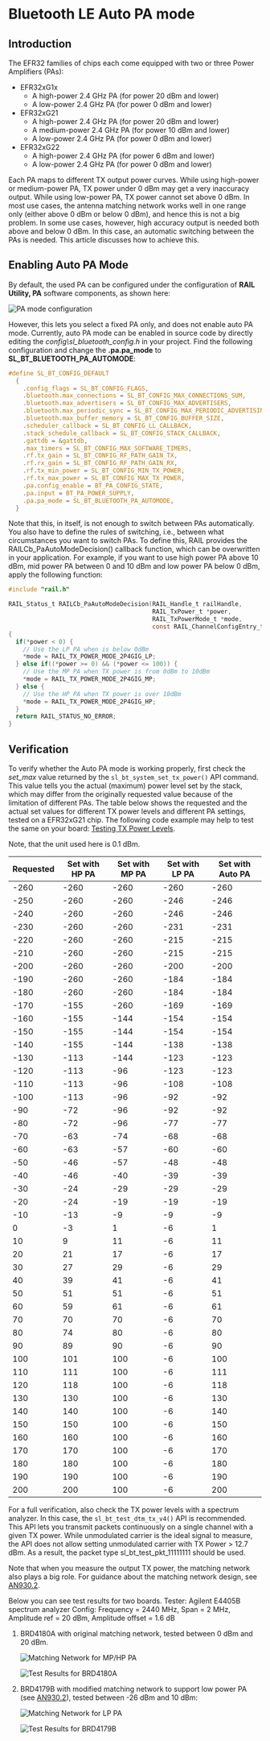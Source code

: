 # Bluetooth LE Auto PA mode

## Introduction

The EFR32 families of chips each come equipped with two or three Power Amplifiers (PAs):

- EFR32xG1x
  - A high-power 2.4 GHz PA (for power 20 dBm and lower)
  - A low-power 2.4 GHz PA (for power 0 dBm and lower)
- EFR32xG21
  - A high-power 2.4 GHz PA (for power 20 dBm and lower)
  - A medium-power 2.4 GHz PA (for power 10 dBm and lower)
  - A low-power 2.4 GHz PA (for power 0 dBm and lower)
- EFR32xG22
  - A high-power 2.4 GHz PA (for power 6 dBm and lower)
  - A low-power 2.4 GHz PA (for power 0 dBm and lower)

Each PA maps to different TX output power curves.
While using high-power or medium-power PA, TX power under 0 dBm may get a very inaccuracy output.
While using low-power PA, TX power cannot set above 0 dBm.
In most use cases, the antenna matching network works well in one range only (either above 0 dBm or below 0 dBm), and hence this is not a big problem.
In some use cases, however, high accuracy output is needed both above and below 0 dBm. In this case, an automatic switching between the PAs is needed. This article discusses how to achieve this.

## Enabling Auto PA Mode

By default, the used PA can be configured under the configuration of **RAIL Utility, PA** software components, as shown here:

![PA mode configuration](resources/pa-selection.png?darkModeUrl=resources/pa-selection.png)

However, this lets you select a fixed PA only, and does not enable auto PA mode. Currently, auto PA mode can be enabled in source code by directly editing the *config\sl_bluetooth_config.h* in your project. Find the following configuration and change the **.pa.pa_mode** to **SL_BT_BLUETOOTH_PA_AUTOMODE**:

```c
#define SL_BT_CONFIG_DEFAULT                                                   \
  {                                                                            \
    .config_flags = SL_BT_CONFIG_FLAGS,                                        \
    .bluetooth.max_connections = SL_BT_CONFIG_MAX_CONNECTIONS_SUM,             \
    .bluetooth.max_advertisers = SL_BT_CONFIG_MAX_ADVERTISERS,                 \
    .bluetooth.max_periodic_sync = SL_BT_CONFIG_MAX_PERIODIC_ADVERTISING_SYNC, \
    .bluetooth.max_buffer_memory = SL_BT_CONFIG_BUFFER_SIZE,                   \
    .scheduler_callback = SL_BT_CONFIG_LL_CALLBACK,                            \
    .stack_schedule_callback = SL_BT_CONFIG_STACK_CALLBACK,                    \
    .gattdb = &gattdb,                                                         \
    .max_timers = SL_BT_CONFIG_MAX_SOFTWARE_TIMERS,                            \
    .rf.tx_gain = SL_BT_CONFIG_RF_PATH_GAIN_TX,                                \
    .rf.rx_gain = SL_BT_CONFIG_RF_PATH_GAIN_RX,                                \
    .rf.tx_min_power = SL_BT_CONFIG_MIN_TX_POWER,                              \
    .rf.tx_max_power = SL_BT_CONFIG_MAX_TX_POWER,                              \
    .pa.config_enable = BT_PA_CONFIG_STATE,                                    \
    .pa.input = BT_PA_POWER_SUPPLY,                                            \
    .pa.pa_mode = SL_BT_BLUETOOTH_PA_AUTOMODE,                                             \
  }
```

Note that this, in itself, is not enough to switch between PAs automatically. You also have to define the rules of switching, i.e., between what circumstances you want to switch PAs. To define this, RAIL provides the RAILCb_PaAutoModeDecision() callback function, which can be overwritten in your application. For example, if you want to use high power PA above 10 dBm, mid power PA between 0 and 10 dBm and low power PA below 0 dBm, apply the following function:

```c
#include "rail.h"

RAIL_Status_t RAILCb_PaAutoModeDecision(RAIL_Handle_t railHandle,
                                        RAIL_TxPower_t *power,
                                        RAIL_TxPowerMode_t *mode,
                                        const RAIL_ChannelConfigEntry_t *chCfgEntry)
{
  if(*power < 0) {
    // Use the LP PA when is below 0dBm
    *mode = RAIL_TX_POWER_MODE_2P4GIG_LP;
  } else if((*power >= 0) && (*power <= 100)) {
    // Use the MP PA when TX power is from 0dBm to 10dBm
    *mode = RAIL_TX_POWER_MODE_2P4GIG_MP;
  } else {
    // Use the HP PA when TX power is over 10dBm
    *mode = RAIL_TX_POWER_MODE_2P4GIG_HP;
  }
  return RAIL_STATUS_NO_ERROR;
}
```

## Verification

To verify whether the Auto PA mode is working properly, first check the *set_max* value returned by the `sl_bt_system_set_tx_power()` API command. This value tells you the actual (maximum) power level set by the stack, which may differ from the originally requested value because of the limitation of different PAs. The table below shows the requested and the actual set values for different TX power levels and different PA settings, tested on a EFR32xG21 chip. The following code example may help to test the same on your board: [Testing TX Power Levels](https://github.com/SiliconLabs/bluetooth_stack_features/tree/master/system_and_performance/testing_tx_power_levels).

Note, that the unit used here is 0.1 dBm.

| Requested | Set with HP PA | Set with MP PA | Set with LP PA | Set with Auto PA |
| --------- | -------------- | -------------- | -------------- | ---------------- |
| -260      | -260           | -260           | -260           | -260             |
| -250      | -260           | -260           | -246           | -246             |
| -240      | -260           | -260           | -246           | -246             |
| -230      | -260           | -260           | -231           | -231             |
| -220      | -260           | -260           | -215           | -215             |
| -210      | -260           | -260           | -215           | -215             |
| -200      | -260           | -260           | -200           | -200             |
| -190      | -260           | -260           | -184           | -184             |
| -180      | -260           | -260           | -184           | -184             |
| -170      | -155           | -260           | -169           | -169             |
| -160      | -155           | -144           | -154           | -154             |
| -150      | -155           | -144           | -154           | -154             |
| -140      | -155           | -144           | -138           | -138             |
| -130      | -113           | -144           | -123           | -123             |
| -120      | -113           | -96            | -123           | -123             |
| -110      | -113           | -96            | -108           | -108             |
| -100      | -113           | -96            | -92            | -92              |
| -90       | -72            | -96            | -92            | -92              |
| -80       | -72            | -96            | -77            | -77              |
| -70       | -63            | -74            | -68            | -68              |
| -60       | -63            | -57            | -60            | -60              |
| -50       | -46            | -57            | -48            | -48              |
| -40       | -46            | -40            | -39            | -39              |
| -30       | -24            | -29            | -29            | -29              |
| -20       | -24            | -19            | -19            | -19              |
| -10       | -13            | -9             | -9             | -9               |
| 0         | -3             | 1              | -6             | 1                |
| 10        | 9              | 11             | -6             | 11               |
| 20        | 21             | 17             | -6             | 17               |
| 30        | 27             | 29             | -6             | 29               |
| 40        | 39             | 41             | -6             | 41               |
| 50        | 51             | 51             | -6             | 51               |
| 60        | 59             | 61             | -6             | 61               |
| 70        | 70             | 70             | -6             | 70               |
| 80        | 74             | 80             | -6             | 80               |
| 90        | 89             | 90             | -6             | 90               |
| 100       | 101            | 100            | -6             | 100              |
| 110       | 111            | 100            | -6             | 111              |
| 120       | 118            | 100            | -6             | 118              |
| 130       | 130            | 100            | -6             | 130              |
| 140       | 140            | 100            | -6             | 140              |
| 150       | 150            | 100            | -6             | 150              |
| 160       | 160            | 100            | -6             | 160              |
| 170       | 170            | 100            | -6             | 170              |
| 180       | 180            | 100            | -6             | 180              |
| 190       | 190            | 100            | -6             | 190              |
| 200       | 200            | 100            | -6             | 200              |

For a full verification, also check the TX power levels with a spectrum analyzer. In this case, the `sl_bt_test_dtm_tx_v4()` API is recommended. This API lets you transmit packets continuously on a single channel with a given TX power. While unmodulated carrier is the ideal signal to measure, the API does not allow setting unmodulated carrier with TX Power > 12.7 dBm. As a result, the packet type sl_bt_test_pkt_11111111 should be used.

Note that when you measure the output TX power, the matching network also plays a big role. For guidance about the matching network design, see [AN930.2](https://www.silabs.com/documents/public/application-notes/an930.2-efr32-series-2.pdf).

Below you can see test results for two boards.
Tester: Agilent E4405B spectrum analyzer
Config: Frequency = 2440 MHz, Span = 2 MHz, Amplitude ref = 20 dBm, Amplitude offset = 1.6 dB

1. BRD4180A with original matching network, tested between 0 dBm and 20 dBm.

   ![Matching Network for MP/HP PA](resources/20dbm-pa-matching.png?darkModeUrl=resources/20dbm-pa-matching.png)

   ![Test Results for BRD4180A](resources/brd4180a-tx-power.png?darkModeUrl=resources/brd4180a-tx-power.png)

2. BRD4179B with modified matching network to support low power PA (see [AN930.2](https://www.silabs.com/documents/public/application-notes/an930.2-efr32-series-2.pdf)), tested between -26 dBm and 10 dBm:

   ![Matching Network for LP PA](resources/0dbm-pa-matching.png?darkModeUrl=resources/0dbm-pa-matching.png)

   ![Test Results for BRD4179B](resources/brd4179b-tx-power.png?darkModeUrl=resources/brd4179b-tx-power.png)
